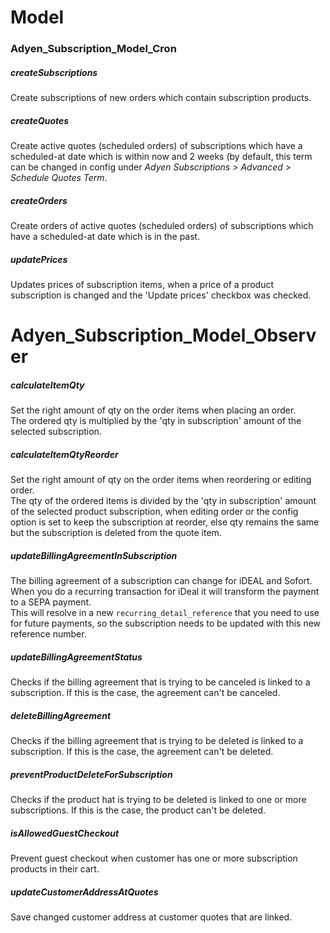 # Model #

### Adyen_Subscription_Model_Cron

##### createSubscriptions
Create subscriptions of new orders which contain subscription products.

##### createQuotes
Create active quotes (scheduled orders) of subscriptions which have a
scheduled-at date which is within now and 2 weeks (by default, this term
can be changed in config under _Adyen Subscriptions > Advanced > Schedule Quotes Term_.

##### createOrders
Create orders of active quotes (scheduled orders) of subscriptions which
have a scheduled-at date which is in the past.

##### updatePrices
Updates prices of subscription items, when a price of a product subscription
is changed and the 'Update prices' checkbox was checked.

# Adyen_Subscription_Model_Observer #

##### calculateItemQty
Set the right amount of qty on the order items when placing an order.  
The ordered qty is multiplied by the 'qty in subscription' amount of the
selected subscription.

##### calculateItemQtyReorder
Set the right amount of qty on the order items when reordering or editing order.  
The qty of the ordered items is divided by the 'qty in subscription'
amount of the selected product subscription, when editing order or the config
option is set to keep the subscription at reorder, else qty remains the same
but the subscription is deleted from the quote item.

##### updateBillingAgreementInSubscription
The billing agreement of a subscription can change for iDEAL and Sofort.  
When you do a recurring transaction for iDeal it will transform the payment
to a SEPA payment.  
This will resolve in a new `recurring_detail_reference` that you need to
use for future payments, so the subscription needs to be updated with
this new reference number.

##### updateBillingAgreementStatus
Checks if the billing agreement that is trying to be canceled is linked
to a subscription. If this is the case, the agreement can't be canceled.

##### deleteBillingAgreement
Checks if the billing agreement that is trying to be deleted is linked
to a subscription. If this is the case, the agreement can't be deleted.

##### preventProductDeleteForSubscription
Checks if the product hat is trying to be deleted is linked to one or
more subscriptions. If this is the case, the product can't be deleted.

##### isAllowedGuestCheckout
Prevent guest checkout when customer has one or more subscription products
in their cart.

##### updateCustomerAddressAtQuotes
Save changed customer address at customer quotes that are linked.
